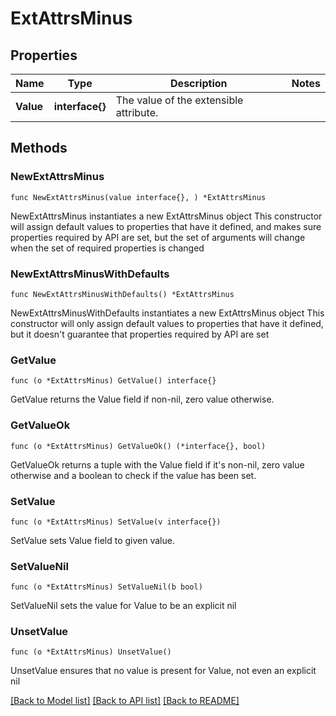 # ExtAttrsMinus

## Properties

Name | Type | Description | Notes
------------ | ------------- | ------------- | -------------
**Value** | **interface{}** | The value of the extensible attribute. | 

## Methods

### NewExtAttrsMinus

`func NewExtAttrsMinus(value interface{}, ) *ExtAttrsMinus`

NewExtAttrsMinus instantiates a new ExtAttrsMinus object
This constructor will assign default values to properties that have it defined,
and makes sure properties required by API are set, but the set of arguments
will change when the set of required properties is changed

### NewExtAttrsMinusWithDefaults

`func NewExtAttrsMinusWithDefaults() *ExtAttrsMinus`

NewExtAttrsMinusWithDefaults instantiates a new ExtAttrsMinus object
This constructor will only assign default values to properties that have it defined,
but it doesn't guarantee that properties required by API are set

### GetValue

`func (o *ExtAttrsMinus) GetValue() interface{}`

GetValue returns the Value field if non-nil, zero value otherwise.

### GetValueOk

`func (o *ExtAttrsMinus) GetValueOk() (*interface{}, bool)`

GetValueOk returns a tuple with the Value field if it's non-nil, zero value otherwise
and a boolean to check if the value has been set.

### SetValue

`func (o *ExtAttrsMinus) SetValue(v interface{})`

SetValue sets Value field to given value.


### SetValueNil

`func (o *ExtAttrsMinus) SetValueNil(b bool)`

 SetValueNil sets the value for Value to be an explicit nil

### UnsetValue
`func (o *ExtAttrsMinus) UnsetValue()`

UnsetValue ensures that no value is present for Value, not even an explicit nil

[[Back to Model list]](../README.md#documentation-for-models) [[Back to API list]](../README.md#documentation-for-api-endpoints) [[Back to README]](../README.md)


